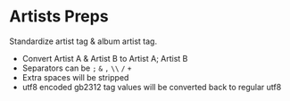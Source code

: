 # Artists Preps

Standardize artist tag & album artist tag.

- Convert Artist A & Artist B to Artist A; Artist B
- Separators can be `;` `&` `,` `\\` `/` `+`
- Extra spaces will be stripped
- utf8 encoded gb2312 tag values will be converted back to regular utf8